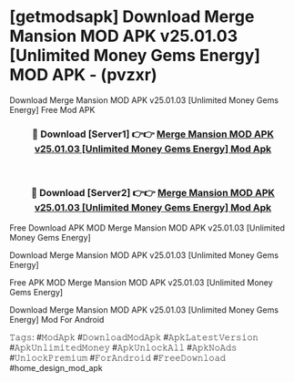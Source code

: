 # [getmodsapk] Download Merge Mansion MOD APK v25.01.03 [Unlimited Money Gems Energy] MOD APK - (pvzxr)
Download Merge Mansion MOD APK v25.01.03 [Unlimited Money Gems Energy] Free Mod APK

<div align="center">
<h3>🔴 Download [Server1] 👉👉 <a href="https://apk-comot.site?title=Merge_Mansion_MOD_APK_v25.01.03_[Unlimited_Money_Gems_Energy]">Merge Mansion MOD APK v25.01.03 [Unlimited Money Gems Energy] Mod Apk</a></h3><br>

<h3>🔴 Download [Server2] 👉👉 <a href="https://apk-comot.site?title=Merge_Mansion_MOD_APK_v25.01.03_[Unlimited_Money_Gems_Energy]">Merge Mansion MOD APK v25.01.03 [Unlimited Money Gems Energy] Mod Apk</a></h3>
</div>


Free Download APK MOD Merge Mansion MOD APK v25.01.03 [Unlimited Money Gems Energy]

Download Merge Mansion MOD APK v25.01.03 [Unlimited Money Gems Energy] 

Free APK MOD Merge Mansion MOD APK v25.01.03 [Unlimited Money Gems Energy] 

Download Merge Mansion MOD APK v25.01.03 [Unlimited Money Gems Energy] Mod For Android

𝚃𝚊𝚐𝚜: #𝙼𝚘𝚍𝙰𝚙𝚔 #𝙳𝚘𝚠𝚗𝚕𝚘𝚊𝚍𝙼𝚘𝚍𝙰𝚙𝚔 #𝙰𝚙𝚔𝙻𝚊𝚝𝚎𝚜𝚝𝚅𝚎𝚛𝚜𝚒𝚘𝚗 #𝙰𝚙𝚔𝚄𝚗𝚕𝚒𝚖𝚒𝚝𝚎𝚍𝙼𝚘𝚗𝚎𝚢 #𝙰𝚙𝚔𝚄𝚗𝚕𝚘𝚌𝚔𝙰𝚕𝚕 #𝙰𝚙𝚔𝙽𝚘𝙰𝚍𝚜 #𝚄𝚗𝚕𝚘𝚌𝚔𝙿𝚛𝚎𝚖𝚒𝚞𝚖 #𝙵𝚘𝚛𝙰𝚗𝚍𝚛𝚘𝚒𝚍 #𝙵𝚛𝚎𝚎𝙳𝚘𝚠𝚗𝚕𝚘𝚊𝚍 #home_design_mod_apk